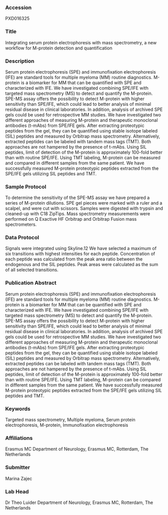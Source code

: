 ### Accession
PXD016325

### Title
Integrating serum protein electrophoresis with mass spectrometry, a new workflow for M-protein detection and quantification

### Description
Serum protein electrophoresis (SPE) and immunofixation electrophoresis (IFE) are standard tools for multiple myeloma (MM) routine diagnostics. M-protein is a biomarker for MM that can be quantified with SPE and characterized with IFE. We have investigated combining SPE/IFE with targeted mass spectrometry (MS) to detect and quantify the M-protein. SPE-MS assay offers the possibility to detect M-protein with higher sensitivity than SPE/IFE, which could lead to better analysis of minimal residual disease in clinical laboratories. In addition, analysis of archived SPE gels could be used for retrospective MM studies. We have investigated two different approaches of measuring M-protein and therapeutic monoclonal antibodies (t-mAbs) from SPE/IFE gels. After extracting proteotypic peptides from the gel, they can be quantified using stable isotope labeled (SIL) peptides and measured by Orbitrap mass spectrometry. Alternatively, extracted peptides can be labeled with tandem mass tags (TMT). Both approaches are not hampered by the presence of t-mAbs. Using SIL peptides, limit of detection of the M-protein is approximately 100-fold better than with routine SPE/IFE. Using TMT labeling, M-protein can be measured and compared in different samples from the same patient. We have successfully measured M-protein proteotypic peptides extracted from the SPE/IFE gels utilizing SIL peptides and TMT.

### Sample Protocol
To determine the sensitivity of the SPE-MS assay we have prepared a series of M-protein dilutions. SPE gel pieces were marked with a ruler and a scalpel, and were cut with scissors. Samples were digested with trypsin and cleaned-up with C18 ZipTips. Mass spectrometry measurements were performed on Q Exactive HF Orbitrap and Orbitrap Fusion mass spectrometers.

### Data Protocol
Signals were integrated using Skyline.12 We have selected a maximum of six transitions with highest intensities for each peptide. Concentration of each peptide was calculated from the peak area ratio between the endogenous and the SIL peptides. Peak areas were calculated as the sum of all selected transitions.

### Publication Abstract
Serum protein electrophoresis (SPE) and immunofixation electrophoresis (IFE) are standard tools for multiple myeloma (MM) routine diagnostics. M-protein is a biomarker for MM that can be quantified with SPE and characterized with IFE. We have investigated combining SPE/IFE with targeted mass spectrometry (MS) to detect and quantify the M-protein. SPE-MS assay offers the possibility to detect M-protein with higher sensitivity than SPE/IFE, which could lead to better analysis of minimal residual disease in clinical laboratories. In addition, analysis of archived SPE gels could be used for retrospective MM studies. We have investigated two different approaches of measuring M-protein and therapeutic monoclonal antibodies (t-mAbs) from SPE/IFE gels. After extracting proteotypic peptides from the gel, they can be quantified using stable isotope labeled (SIL) peptides and measured by Orbitrap mass spectrometry. Alternatively, extracted peptides can be labeled with tandem mass tags (TMT). Both approaches are not hampered by the presence of t-mAbs. Using SIL peptides, limit of detection of the M-protein is approximately 100-fold better than with routine SPE/IFE. Using TMT labeling, M-protein can be compared in different samples from the same patient. We have successfully measured M-protein proteotypic peptides extracted from the SPE/IFE gels utilizing SIL peptides and TMT.

### Keywords
Targeted mass spectrometry, Multiple myeloma, Serum protein electrophoresis, M-protein, Immunofixation electrophoresis

### Affiliations
Erasmus MC
Department of Neurology, Erasmus MC, Rotterdam, The Netherlands

### Submitter
Marina Zajec

### Lab Head
Dr Theo Luider
Department of Neurology, Erasmus MC, Rotterdam, The Netherlands


